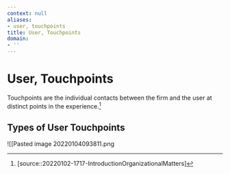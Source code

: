 ```yaml
---
context: null
aliases:
- user, touchpoints
title: User, Touchpoints
domain:
- ''
---
```


# User, Touchpoints

Touchpoints are the individual contacts between the firm and the user at distinct points in the experience.[^1]

## Types of User Touchpoints

![[Pasted image 20220104093811.png

[^1]: [source::20220102-1717-IntroductionOrganizationalMatters]
